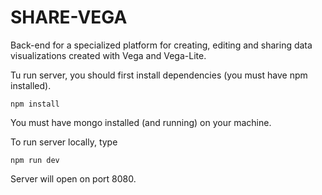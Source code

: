 # SHARE-VEGA
Back-end for a specialized platform for creating, editing and sharing data visualizations created with Vega and Vega-Lite.

Tu run server, you should first install dependencies (you must have npm installed).

```
npm install
```

You must have mongo installed (and running) on your machine.

To run server locally, type
```
npm run dev
```

Server will open on port 8080.
